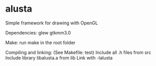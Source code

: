 # alusta
Simple framework for drawing with OpenGL

Dependencies:
  glew
  gtkmm3.0

Make:
  run make in the root folder

Compiling and linking: (See Makefile: test)
  Include all .h files from src
  Include library libalusta.a from lib
  Link with -lalusta
